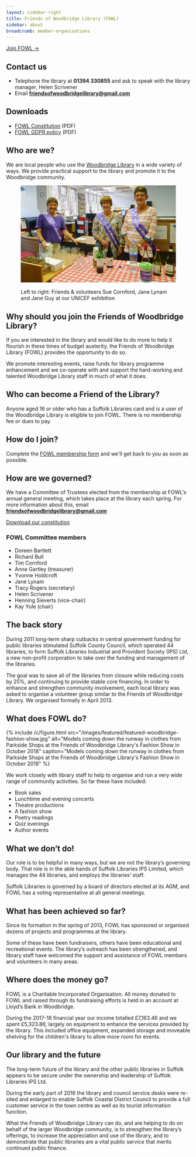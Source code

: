```yaml
---
layout: sidebar-right
title: Friends of Woodbridge Library (FOWL)
sidebar: about
breadcrumb: member-organisations
---
```


[Join FOWL &rarr;](/about/member-organisations/friends-of-woodbridge-library-fowl/join-the-friends-of-woodbridge-library-fowl)

## Contact us

* Telephone the library at **01394 330855** and ask to speak with the library manager, Helen Scrivener
* Email **friendsofwoodbridgelibrary@gmail.com**

## Downloads

* [FOWL Constitution](/assets/pdf/fowl-constitution-apr-2018.pdf) (PDF)
* [FOWL GDPR policy](/assets/pdf/fowl-gdpr-policy-apr-2018.pdf) (PDF)

## Who are we?

We are local people who use the [Woodbridge Library](/libraries/woodbridge-library/) in a wide variety of ways. We provide practical support to the library and promote it to the Woodbridge community.

<figure>

<img src="/images/article/fowl-unicef.jpg" alt="Woodbridge Library volunteers">

<figcaption><p>Left to right: Friends &amp; volunteers Sue Cornford, Jane Lynam and Jane Guy at our UNICEF exhibition</p></figcaption>

</figure>

## Why should you join the Friends of Woodbridge Library?

If you are interested in the library and would like to do more to help it flourish in these times of budget austerity, the Friends of Woodbridge Library (FOWL) provides the opportunity to do so.

We promote interesting events, raise funds for library programme enhancement and we co-operate with and support the hard-working and talented Woodbridge Library staff in much of what it does.

## Who can become a Friend of the Library?

Anyone aged 16 or older who has a Suffolk Libraries card and is a user of the Woodbridge Library is eligible to join FOWL. There is no membership fee or dues to pay.

## How do I join?

Complete the [FOWL membership form](/about/member-organisations/friends-of-woodbridge-library-fowl/join-the-friends-of-woodbridge-library-fowl) and we'll get back to you as soon as possible.

## How are we governed?

We have a Committee of Trustees elected from the membership at FOWL’s annual general meeting, which takes place at the library each spring. For more information about this, email **friendsofwoodbridgelibrary@gmail.com**

[Download our constitution](/assets/pdf/fowl-constitution-as-of-april-2014.pdf)

### FOWL Committee members

* Doreen Bartlett
* Richard Bull
* Tim Cornford
* Anne Gartley (treasurer)
* Yvonne Holdcroft
* Jane Lynam
* Tracy Rogers (secretary)
* Helen Scrivener
* Henning Sieverts (vice-chair)
* Kay Yule (chair)

## The back story

During 2011 long-term sharp cutbacks in central government funding for public libraries stimulated Suffolk County Council, which operated 44 libraries, to form Suffolk Libraries Industrial and Provident Society (IPS) Ltd, a new non-profit corporation to take over the funding and management of the libraries.

The goal was to save all of the libraries from closure while reducing costs by 25%, and continuing to provide stable core financing. In order to enhance and strengthen community involvement, each local library was asked to organise a volunteer group similar to the Friends of Woodbridge Library. We organised formally in April 2013.

## What does FOWL do?

{% include /c/figure.html src="/images/featured/featured-woodbridge-fashion-show.jpg" alt="Models coming down the runway in clothes from Parkside Shops at the Friends of Woodbridge Library's Fashion Show in October 2018" caption="Models coming down the runway in clothes from Parkside Shops at the Friends of Woodbridge Library's Fashion Show in October 2018" %}

We work closely with library staff to help to organise and run a very wide range of community activities. So far these have included:

* Book sales
* Lunchtime and evening concerts
* Theatre productions
* A fashion show
* Poetry readings
* Quiz evenings
* Author events

## What we don’t do!

Our role is to be helpful in many ways, but we are not the library’s governing body. That role is in the able hands of Suffolk Libraries IPS Limited, which manages the 44 libraries, and employs the libraries’ staff.

Suffolk Libraries is governed by a board of directors elected at its AGM, and FOWL has a voting representative at all general meetings.

## What has been achieved so far?

Since its formation in the spring of 2013, FOWL has sponsored or organised dozens of projects and programmes at the library.

Some of these have been fundraisers, others have been educational and recreational events. The library’s outreach has been strengthened, and library staff have welcomed the support and assistance of FOWL members and volunteers in many areas.

## Where does the money go?

FOWL is a Charitable Incorporated Organisation. All money donated to FOWL and raised through its fundraising efforts is held in an account at Lloyd’s Bank in Woodbridge.

During the 2017-18 financial year our income totalled £7,163.46 and we spent £5,323.86, largely on equipment to enhance the services provided by the library. This included office equipment, expanded storage and moveable shelving for the children's library to allow more room for events.

## Our library and the future

The long-term future of the library and the other public libraries in Suffolk appears to be secure under the ownership and leadership of Suffolk Libraries IPS Ltd.

During the early part of 2016 the library and council service desks were re-sited and enlarged to enable Suffolk Coastal District Council to provide a full customer service in the town centre as well as its tourist information function.

What the Friends of Woodbridge Library can do, and are helping to do on behalf of the larger Woodbridge community, is to strengthen the library’s offerings, to increase the appreciation and use of the library, and to demonstrate that public libraries are a vital public service that merits continued public finance.
